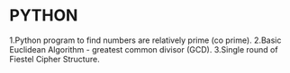 # PYTHON
1.Python program to find numbers are relatively prime (co prime).
2.Basic Euclidean Algorithm - greatest common divisor (GCD).
3.Single round of Fiestel Cipher Structure.
